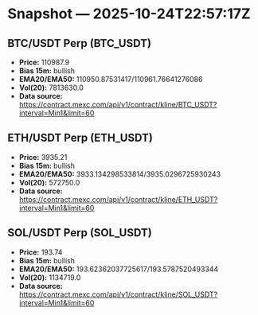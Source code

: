 # Snapshot — 2025-10-24T22:57:17Z

## BTC/USDT Perp (BTC_USDT)
- **Price:** 110987.9
- **Bias 15m:** bullish
- **EMA20/EMA50:** 110950.87531417/110961.76641276086
- **Vol(20):** 7813630.0
- **Data source:** https://contract.mexc.com/api/v1/contract/kline/BTC_USDT?interval=Min1&limit=60

## ETH/USDT Perp (ETH_USDT)
- **Price:** 3935.21
- **Bias 15m:** bullish
- **EMA20/EMA50:** 3933.134298533814/3935.0296725930243
- **Vol(20):** 572750.0
- **Data source:** https://contract.mexc.com/api/v1/contract/kline/ETH_USDT?interval=Min1&limit=60

## SOL/USDT Perp (SOL_USDT)
- **Price:** 193.74
- **Bias 15m:** bullish
- **EMA20/EMA50:** 193.62362037725617/193.5787520493344
- **Vol(20):** 1134719.0
- **Data source:** https://contract.mexc.com/api/v1/contract/kline/SOL_USDT?interval=Min1&limit=60
